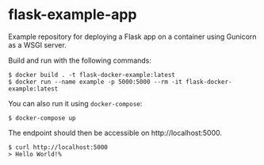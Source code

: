 # flask-example-app

Example repository for deploying a Flask app on a container using Gunicorn as a WSGI server.

Build and run with the following commands:

```
$ docker build . -t flask-docker-example:latest
$ docker run --name example -p 5000:5000 --rm -it flask-docker-example:latest
```

You can also run it using `docker-compose`:

```
$ docker-compose up
```

The endpoint should then be accessible on http://localhost:5000.

```
$ curl http://localhost:5000 
> Hello World!%
```